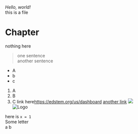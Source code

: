 *Hello, world!*  
this is a file  
# Chapter
nothing here  
>one sentence  
>another sentence
- A
- b
- c
1. A
2. B
3. C
link here<https://edstem.org/us/dashboard>
[another link](https://edstem.org/us/dashboard)
![](https://commonmark.org/help/images/favicon.png)  
![Logo][1]

[1]: https://commonmark.org/help/images/favicon.png "Creative Commons licensed"  
here is `x = 1`  
Some letter  
    a
    b
